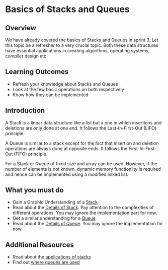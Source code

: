 # Basics of Stacks and Queues

## Overview
We have already covered the basics of Stacks and Queues in sprint 3. Let this topic be a refresher to a very crucial topic. Both these data structures have essential applications in creating algorithms, operating systems, compiler design etc.

## Learning Outcomes
- Refresh your knowledge about Stacks and Queues
- Look at the few basic operations on both respectively
- Know how they can be implemented

## Introduction
A Stack is a linear data structure like a list but a one in which insertions and deletions are only done at one end. It follows the Last-In-First-Out (LIFO) principle.

A Queue is similar to a stack except for the fact that insertion and deletion operations are always done at opposite ends. It follows the First-In-First-Out (FIFO) principle.

For a Stack or Queue of fixed size and array can be used. However, if the number of elements is not known, dynamic memory functionlity is required and hence can be implemented using a modified linked list.
## What you must do
- Gain a Graphic Understanding of a [Stack](https://www.youtube.com/watch?v=F1F2imiOJfk&list=PL2_aWCzGMAwI3W_JlcBbtYTwiQSsOTa6P&index=14)
- Read about the [Details of Stack](https://brilliant.org/wiki/stacks/). Pay attention to the complexities of different operations. You may ignore the implementation part for now.
- Get a similar understanding for a [Queue](https://www.youtube.com/watch?v=XuCbpw6Bj1U&list=PL2_aWCzGMAwI3W_JlcBbtYTwiQSsOTa6P&index=22)
- Read about the [Details of Queue](https://brilliant.org/wiki/queues-basic/#queues). You may ignore the implementation for now.

## Additional Resources
- Read about the [applications of stacks](http://jcsites.juniata.edu/faculty/kruse/cs240/stackapps.htm)
- Find out [where queues are used](https://www.quora.com/What-are-the-applications-of-queues)
